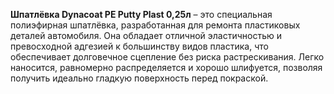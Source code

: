 **Шпатлёвка Dynacoat PE Putty Plast 0,25л** – это специальная полиэфирная шпатлёвка, разработанная для ремонта пластиковых деталей автомобиля. Она обладает отличной эластичностью и превосходной адгезией к большинству видов пластика, что обеспечивает долговечное сцепление без риска растрескивания. Легко наносится, равномерно распределяется и хорошо шлифуется, позволяя получить идеально гладкую поверхность перед покраской.
